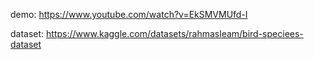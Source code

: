 demo: https://www.youtube.com/watch?v=EkSMVMUfd-I 

dataset: https://www.kaggle.com/datasets/rahmasleam/bird-speciees-dataset
